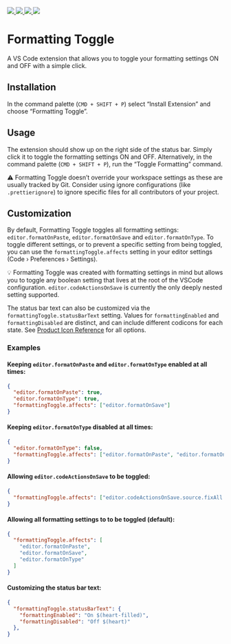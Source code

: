 <a href="https://marketplace.visualstudio.com/items?itemName=tombonnike.vscode-status-bar-format-toggle#overview">
  <img src="https://img.shields.io/visual-studio-marketplace/v/tombonnike.vscode-status-bar-format-toggle" />
  <img src="https://img.shields.io/visual-studio-marketplace/d/tombonnike.vscode-status-bar-format-toggle" />
  <img src="https://img.shields.io/visual-studio-marketplace/i/tombonnike.vscode-status-bar-format-toggle" />
</a>

<a href="https://marketplace.visualstudio.com/items?itemName=tombonnike.vscode-status-bar-format-toggle#review-details">
  <img src="https://img.shields.io/visual-studio-marketplace/stars/tombonnike.vscode-status-bar-format-toggle" />
</a>


# Formatting Toggle

A VS Code extension that allows you to toggle your formatting settings ON and OFF with a simple click.

## Installation

In the command palette (`CMD + SHIFT + P`) select “Install Extension” and choose “Formatting Toggle”.

## Usage

The extension should show up on the right side of the status bar. Simply click it to toggle the formatting settings ON and OFF. Alternatively, in the command palette (`CMD + SHIFT + P`), run the “Toggle Formatting” command.

⚠️ Formatting Toggle doesn’t override your workspace settings as these are usually tracked by Git. Consider using ignore configurations (like `.prettierignore`) to ignore specific files for all contributors of your project.

## Customization

By default, Formatting Toggle toggles all formatting settings: `editor.formatOnPaste`, `editor.formatOnSave` and `editor.formatOnType`. To toggle different settings, or to prevent a specific setting from being toggled, you can use the `formattingToggle.affects` setting in your editor settings (Code › Preferences › Settings).

💡 Formatting Toggle was created with formatting settings in mind but allows you to toggle any boolean setting that lives at the root of the VSCode configuration. `editor.codeActionsOnSave` is currently the only deeply nested setting supported.

The status bar text can also be customized via the `formattingToggle.statusBarText` setting. Values for `formattingEnabled` and `formattingDisabled` are distinct, and can include different codicons for each state. See [Product Icon Reference](https://code.visualstudio.com/api/references/icons-in-labels#icon-listing) for all options.

### Examples

#### Keeping `editor.formatOnPaste` and `editor.formatOnType` enabled at all times:

```json
{
  "editor.formatOnPaste": true,
  "editor.formatOnType": true,
  "formattingToggle.affects": ["editor.formatOnSave"]
}
```

#### Keeping `editor.formatOnType` disabled at all times:

```json
{
  "editor.formatOnType": false,
  "formattingToggle.affects": ["editor.formatOnPaste", "editor.formatOnSave"]
}
```

#### Allowing `editor.codeActionsOnSave` to be toggled:

```json
{
  "formattingToggle.affects": ["editor.codeActionsOnSave.source.fixAll.eslint"]
}
```

#### Allowing all formatting settings to to be toggled (default):

```json
{
  "formattingToggle.affects": [
    "editor.formatOnPaste",
    "editor.formatOnSave",
    "editor.formatOnType"
  ]
}
```

#### Customizing the status bar text:

```json
{
  "formattingToggle.statusBarText": {
    "formattingEnabled": "On $(heart-filled)",
    "formattingDisabled": "Off $(heart)"
  },
}
```
